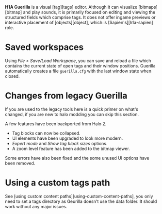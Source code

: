 **H1A Guerilla** is a visual [tag][tags] editor. Although it can visualize [bitmaps][bitmap] and play sounds, it is primarily focused on editing and viewing the structured fields which comprise tags. It does not offer ingame previews or interactive placement of [objects][object], which is [Sapien's][h1a-sapien] role.

# Saved workspaces
Using _File > Save/Load Workspace_, you can save and reload a file which contains the current state of open tags and their window positions. Guerilla automatically creates a file `guerilla.cfg` with the last window state when closed.

# Changes from legacy Guerilla
If you are used to the legacy tools here is a quick primer on what's changed, if you are new to halo modding you can skip this section.

A few features have been backported from Halo 2.

- Tag blocks can now be collapsed.
- UI elements have been upgraded to look more modern.
- *Expert mode* and *Show tag block sizes* options.
- A zoom level feature has been added to the bitmap viewer.

Some errors have also been fixed and the some unused UI options have been removed.

# Using a custom tags path

See [using custom content paths][using-custom-content-paths], you only need to set a tags directory as Geurilla doesn't use the data folder. It should work without any major issues.